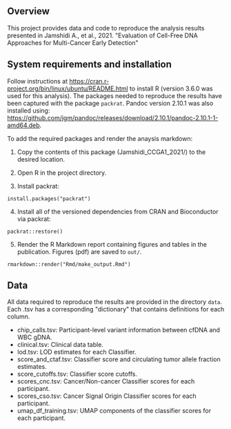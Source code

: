 ## Overview

This project provides data and code to reproduce the analysis results
presented in Jamshidi A., et al., 2021. "Evaluation of Cell-Free DNA Approaches for Multi-Cancer Early Detection"

## System requirements and installation

Follow instructions at https://cran.r-project.org/bin/linux/ubuntu/README.html
to install R (version 3.6.0 was used for this analysis). The packages needed to
reproduce the results have been captured with the package `packrat`.  Pandoc
version 2.10.1 was also installed using:
https://github.com/jgm/pandoc/releases/download/2.10.1/pandoc-2.10.1-1-amd64.deb.

To add the required packages and render the anaysis markdown:

1. Copy the contents of this package (Jamshidi_CCGA1_2021/) to the desired location.

2. Open R in the project directory.

3. Install packrat:

```
install.packages("packrat")
```

4. Install all of the versioned dependencies from CRAN and Bioconductor via packrat:

```
packrat::restore()
```

5. Render the R Markdown report containing figures and tables in the publication.  Figures
(pdf) are saved to `out/`. 

```
rmarkdown::render("Rmd/make_output.Rmd")
```

## Data

All data required to reproduce the results are provided in the directory
`data`. Each .tsv has a corresponding "dictionary" that contains definitions for each
column.

- chip_calls.tsv:        Participant-level variant information between cfDNA and WBC gDNA.
- clinical.tsv:          Clinical data table.
- lod.tsv:               LOD estimates for each Classifier.
- score_and_ctaf.tsv:    Classifier score and circulating tumor allele fraction estimates.
- score_cutoffs.tsv:     Classifier score cutoffs.
- scores_cnc.tsv:        Cancer/Non-cancer Classifier scores for each participant.
- scores_cso.tsv:        Cancer Signal Origin Classifier scores for each participant.
- umap_df_training.tsv:  UMAP components of the classifier scores for each participant.
